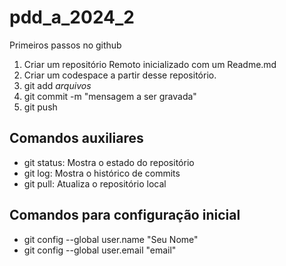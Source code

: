 # pdd_a_2024_2

Primeiros passos no github

1. Criar um repositório Remoto inicializado com um Readme.md
2. Criar um codespace a partir desse repositório.
3. git add _arquivos_
4. git commit -m "mensagem a ser gravada"
5. git push

## Comandos auxiliares

- git status: Mostra o estado do repositório
- git log: Mostra o histórico de commits
- git pull: Atualiza o repositório local

## Comandos para configuração inicial

- git config --global user.name "Seu Nome"
- git config --global user.email "email"

